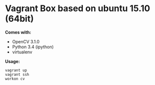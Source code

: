 # Vagrant Box based on ubuntu 15.10 (64bit)

__Comes with:__

* OpenCV 3.1.0
* Python 3.4 (ipython)
* virtualenv

__Usage:__

```
vagrant up
vagrant ssh
workon cv
```
